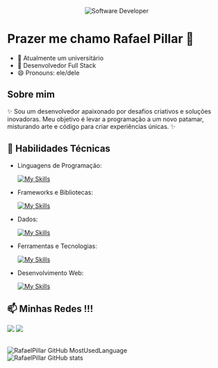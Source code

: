 <div align="center">
  <img src="https://i.pinimg.com/originals/0f/25/e4/0f25e4668c1c7740b5ed41835339d67f.gif" alt="Software Developer">
</div>

# Prazer me chamo Rafael Pillar 👋

- 🔭 Atualmente um universitário
- 🌱 Desenvolvedor Full Stack
- 😄 Pronouns: ele/dele

## Sobre mim

✨ Sou um desenvolvedor apaixonado por desafios criativos e soluções inovadoras. Meu objetivo é levar a programação a um novo patamar, misturando arte e código para criar experiências únicas. ✨

##  🚀 Habilidades Técnicas

- Linguagens de Programação: 

    [![My Skills](https://skillicons.dev/icons?i=java,javascript,python,c,swift,dart,typescript)](https://skillicons.dev)
  
- Frameworks e Bibliotecas: 

    [![My Skills](https://skillicons.dev/icons?i=spring,react,django,flask,flutter,express)](https://skillicons.dev)
  
- Dados: 

    [![My Skills](https://skillicons.dev/icons?i=mysql,mongo,postgres)](https://skillicons.dev)
  
-  Ferramentas e Tecnologias: 

    [![My Skills](https://skillicons.dev/icons?i=git,github,visualstudio,eclipse,svn)](https://skillicons.dev)
   
- Desenvolvimento Web:

    [![My Skills](https://skillicons.dev/icons?i=php,html,css)](https://skillicons.dev)
 
 ## 📫 Minhas Redes !!!
 
<div> 
  <a href="https://www.instagram.com/rafa.pillar/" target="_blank"><img src="https://img.shields.io/badge/-Instagram-%23E4405F?style=for-the-badge&logo=instagram&logoColor=white" target="_blank"></a>
 <a href="https://www.linkedin.com/in/rafapillar/" target="_blank"><img src="https://img.shields.io/badge/-LinkedIn-%230077B5?style=for-the-badge&logo=linkedin&logoColor=white" target="_blank"></a> 
</div>

<br>

![RafaelPillar GitHub MostUsedLanguage](https://github-readme-stats-git-masterrstaa-rickstaa.vercel.app/api/top-langs/?username=rafabpg&amp;show_icons=true&amp;theme=dracula&amp;include_all_commits=true)
<br>
![RafaelPillar GitHub stats](https://github-readme-stats.vercel.app/api?username=rafabpg&show_icons=true&theme=dracula)


